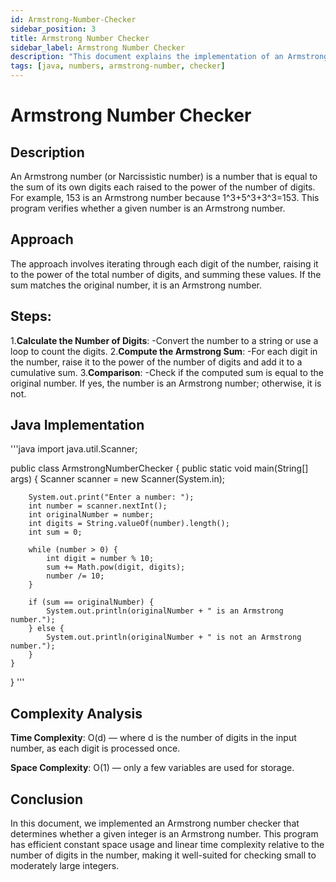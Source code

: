 ```yaml
---
id: Armstrong-Number-Checker
sidebar_position: 3
title: Armstrong Number Checker
sidebar_label: Armstrong Number Checker
description: "This document explains the implementation of an Armstrong number checker in Java, detailing its description, approach, and implementation."
tags: [java, numbers, armstrong-number, checker]
---
```

# Armstrong Number Checker

## Description
An Armstrong number (or Narcissistic number) is a number that is equal to the sum of its own digits each raised to the power of the number of digits. For example, 153 is an Armstrong number because 1^3+5^3+3^3=153. This program verifies whether a given number is an Armstrong number.

## Approach
The approach involves iterating through each digit of the number, raising it to the power of the total number of digits, and summing these values. If the sum matches the original number, it is an Armstrong number.

## Steps:
1.**Calculate the Number of Digits**:
-Convert the number to a string or use a loop to count the digits.
2.**Compute the Armstrong Sum**:
-For each digit in the number, raise it to the power of the number of digits and add it to a cumulative sum.
3.**Comparison**:
-Check if the computed sum is equal to the original number. If yes, the number is an Armstrong number; otherwise, it is not.

## Java Implementation
'''java
import java.util.Scanner;

public class ArmstrongNumberChecker {
    public static void main(String[] args) {
        Scanner scanner = new Scanner(System.in);
        
        System.out.print("Enter a number: ");
        int number = scanner.nextInt();
        int originalNumber = number;
        int digits = String.valueOf(number).length();
        int sum = 0;

        while (number > 0) {
            int digit = number % 10;
            sum += Math.pow(digit, digits);
            number /= 10;
        }

        if (sum == originalNumber) {
            System.out.println(originalNumber + " is an Armstrong number.");
        } else {
            System.out.println(originalNumber + " is not an Armstrong number.");
        }
    }
}
'''
## Complexity Analysis
**Time Complexity**:
O(d) — where d is the number of digits in the input number, as each digit is processed once.

**Space Complexity**:
O(1) — only a few variables are used for storage.

## Conclusion
In this document, we implemented an Armstrong number checker that determines whether a given integer is an Armstrong number. This program has efficient constant space usage and linear time complexity relative to the number of digits in the number, making it well-suited for checking small to moderately large integers.